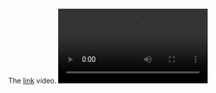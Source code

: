 The [link](https://raw.githubusercontent.com/behroozbc/made-project/refs/heads/main/video/Screenbits%202025-01-22_204401.mp4
) video.
![video](https://raw.githubusercontent.com/behroozbc/made-project/refs/heads/main/video/Screenbits%202025-01-22_204401.mp4
)